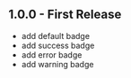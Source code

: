 ## 1.0.0 - First Release

- add default badge
- add success badge
- add error badge
- add warning badge
